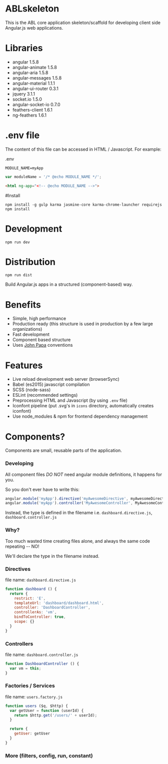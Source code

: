 # ABLskeleton
This is the ABL core application skeleton/scaffold for developing client side Angular.js web applications.

# Libraries
- angular             1.5.8
- angular-animate     1.5.8
- angular-aria        1.5.8
- angular-messages    1.5.8
- angular-material    1.1.1
- angular-ui-router   0.3.1
- jquery              3.1.1
- socket.io           1.5.0
- angular-socket-io   0.7.0
- feathers-client     1.6.1
- ng-feathers         1.6.1



# .env file
The content of this file can be accessed in HTML / Javascript. For example:

.env
```
MODULE_NAME=myApp
```

```javascript
var moduleName = '/* @echo MODULE_NAME */';
```

```html
<html ng-app="<!-- @echo MODULE_NAME -->">
```

#Install

```
npm install -g gulp karma jasmine-core karma-chrome-launcher requirejs
npm install
```

# Development

```
npm run dev
```

# Distribution

```
npm run dist
```

Build Angular.js apps in a structured (component-based) way.

# Benefits

- Simple, high performance
- Production ready (this structure is used in production by a few large organizations)
- Fast development
- Component based structure
- Uses [John Papa](https://github.com/johnpapa/angular-styleguide) conventions

# Features

- Live reload development web server (browserSync)
- Babel (es2015) javascript compilation
- SCSS (node-sass)
- ESLint (recommended settings)
- Preprocessing HTML and Javascript (by using ```.env``` file)
- Iconfont pipeline (put .svg's in ```icons``` directory, automatically creates iconfont)
- Use node_modules & npm for frontend dependency management

# Components?
Components are small, reusable parts of the application.

### Developing
All component files *DO NOT* need angular module definitions, it happens for you.

So you don't ever have to write this:

```javascript
angular.module('myApp').directive('myAwesomeDirective', myAwesomeDirective);
angular.module('myApp').controller('MyAwesomeController', MyAwesomeController);
```
Instead, the type is defined in the filename i.e. `dashboard.directive.js`, `dashboard.controller.js`

### Why?
Too much wasted time creating files alone, and always the same code repeating -- NO!

We'll declare the type in the filename instead.

### Directives
file name: `dashboard.directive.js`

```javascript
function dashboard () {
  return {
    restrict: 'E',
    templateUrl: 'dashboard/dashboard.html',
    controller: 'DashboardController',
    controllerAs: 'vm',
    bindToController: true,
    scope: {}
  }
}
```

### Controllers
file name: `dashboard.controller.js`

```javascript
function DashboardController () {
  var vm = this;
}
```

### Factories / Services
file name: `users.factory.js`

```javascript
function users ($q, $http) {
  var getUser = function (userId) {
    return $http.get('/users/' + userId);
  }

  return {
    getUser: getUser
  }
}
```

### More (filters, config, run, constant)
